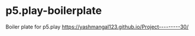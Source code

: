 # p5.play-boilerplate
Boiler plate for p5.play
 https://yashmangal123.github.io/Project---------30/
